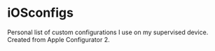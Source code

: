 # iOSconfigs
Personal list of custom configurations I use on my supervised device. Created from Apple Configurator 2.
